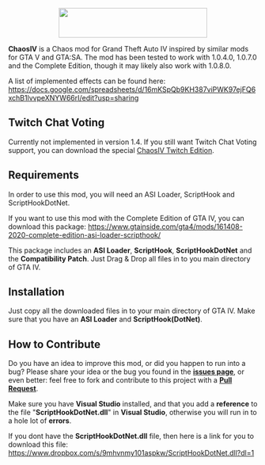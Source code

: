 <p align="center">
  <img width="300" height="60" src="https://user-images.githubusercontent.com/39125931/110706519-484fe480-81f8-11eb-9869-25cf9aa944ae.png">
</p>

**ChaosIV** is a Chaos mod for Grand Theft Auto IV inspired by similar mods for GTA V and GTA:SA.
The mod has been tested to work with 1.0.4.0, 1.0.7.0 and the Complete Edition, though it may likely also work with 1.0.8.0. 

A list of implemented effects can be found here: https://docs.google.com/spreadsheets/d/16mKSpQb9KH387viPWK97ejFQ6xchB1lvvpeXNYW66rI/edit?usp=sharing

## Twitch Chat Voting
Currently not implemented in version 1.4.
If you still want Twitch Chat Voting support, you can download the special [ChaosIV Twitch Edition](https://www.gtainside.com/gta4/mods/161054-chaosiv-twitch-edition/).

## Requirements
In order to use this mod, you will need an ASI Loader, ScriptHook and ScriptHookDotNet.

If you want to use this mod with the Complete Edition of GTA IV, you can download this package: 
https://www.gtainside.com/gta4/mods/161408-2020-complete-edition-asi-loader-scripthook/

This package includes an **ASI Loader**, **ScriptHook**, **ScriptHookDotNet** and the **Compatibility Patch**. Just Drag & Drop all files in to you main directory of GTA IV.

## Installation
Just copy all the downloaded files in to your main directory of GTA IV.
Make sure that you have an **ASI Loader** and **ScriptHook(DotNet)**.

## How to Contribute
Do you have an idea to improve this mod, or did you happen to run into a bug? Please share your idea or the bug you found in the **[issues page](https://github.com/lempamo/ChaosIV/issues)**, or even better: feel free to fork and contribute to this project with a **[Pull Request](https://github.com/lempamo/ChaosIV/pulls)**.

Make sure you have **Visual Studio** installed, and that you add a **reference** to the file "**ScriptHookDotNet.dll**" in **Visual Studio**, otherwise you will run in to a hole lot of **errors**.

If you dont have the **ScriptHookDotNet.dll** file, then here is a link for you to download this file: https://www.dropbox.com/s/9mhvnmy101aspkw/ScriptHookDotNet.dll?dl=1
